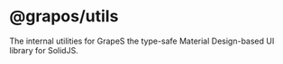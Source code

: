 # @grapos/utils

The internal utilities for GrapeS the type-safe Material Design-based UI library for SolidJS.


